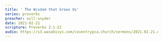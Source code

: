 ```yaml
---
title: ' The Wisdom that Grows Us'
series: proverbs
preacher: will-snyder
date: 2021-02-21
scripture: Proverbs 2:1-22
audio: https://s3.wasabisys.com/coventrypca.church/sermons/2021.02.21.A%20%20The%20Wisdom%20that%20Grows%20Us%20-%20Will%20Snyder.mp3
---
```

